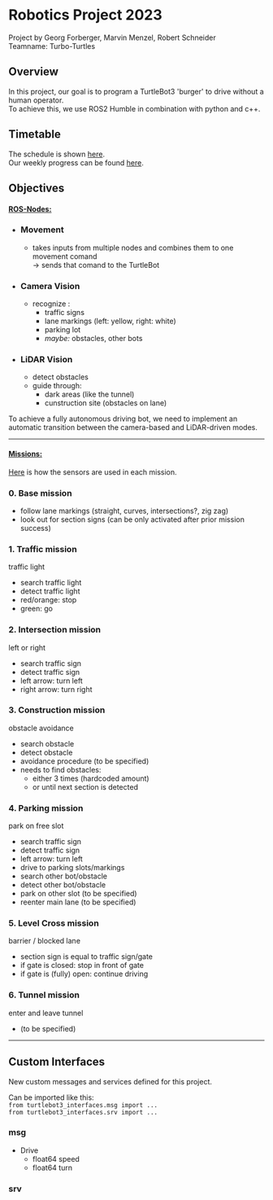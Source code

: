 # Robotics Project 2023

Project by Georg Forberger, Marvin Menzel, Robert Schneider \
Teamname: Turbo-Turtles

## Overview

In this project, our goal is to program a TurtleBot3 'burger' to drive without a human operator. \
To achieve this, we use ROS2 Humble in combination with python and c++.

## Timetable

The schedule is shown [here](https://github.com/orgs/Turbo-Turtles/projects/4/views/2). \
Our weekly progress can be found [here](WEEKLY.md).

## Objectives

#### <u>ROS-Nodes:</u>

- ### __Movement__
  - takes inputs from multiple nodes and combines them to one movement comand \
  -> sends that comand to the TurtleBot
- ### __Camera Vision__
  - recognize :
    - traffic signs
    - lane markings (left: yellow, right: white)
    - parking lot
    - *maybe:* obstacles, other bots
- ### __LiDAR Vision__
  - detect obstacles
  - guide through:
    - dark areas (like the tunnel)
    - cunstruction site (obstacles on lane)

To achieve a fully autonomous driving bot, we need to implement an automatic transition between the camera-based and LiDAR-driven modes.

---
#### <u>Missions:</u>
[Here](SENSOR_USAGE.md) is how the sensors are used in each mission.

### 0. Base mission
- follow lane markings (straight, curves, intersections?, zig zag)
- look out for section signs (can be only activated after prior mission success)

### 1. Traffic mission
traffic light
- search traffic light
- detect traffic light
- red/orange: stop
- green: go

### 2. Intersection mission
left or right
- search traffic sign
- detect traffic sign
- left arrow: turn left
- right arrow: turn right 

### 3. Construction mission
obstacle avoidance
- search obstacle
- detect obstacle
- avoidance procedure (to be specified)
- needs to find obstacles:
	- either 3 times (hardcoded amount)
	- or until next section is detected

### 4. Parking mission
park on free slot
- search traffic sign
- detect traffic sign
- left arrow: turn left
- drive to parking slots/markings
- search other bot/obstacle
- detect other bot/obstacle
- park on other slot (to be specified)
- reenter main lane (to be specified)

### 5. Level Cross mission
barrier / blocked lane
- section sign is equal to traffic sign/gate
- if gate is closed: stop in front of gate
- if gate is (fully) open: continue driving

### 6. Tunnel mission
enter and leave tunnel
- (to be specified)

---
## Custom Interfaces

New custom messages and services defined for this project.

Can be imported like this: \
`from turtlebot3_interfaces.msg import ...` \
`from turtlebot3_interfaces.srv import ...`

### msg
- Drive
  - float64 speed
  - float64 turn


### srv
